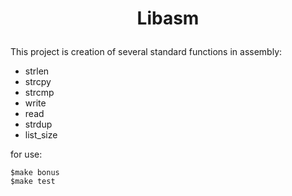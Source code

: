 # <p align=center> Libasm </p>

This project is creation of several standard functions in assembly:

- strlen 
- strcpy 
- strcmp 
- write 
- read 
- strdup
- list_size

for use:


``` 
$make bonus
$make test
```